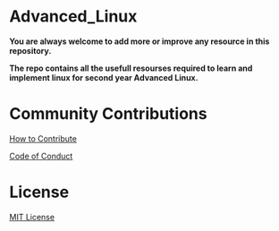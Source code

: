# Advanced_Linux

**You are always welcome to add more or improve any resource in this repository.**

**The repo contains all the usefull resourses required to learn and implement linux for second year Advanced Linux.**

# Community Contributions

[How to Contribute](CONTRIBUTING.md)

[Code of Conduct](CODE_OF_CONDUCT.md)

# License

[MIT License](LICENSE)